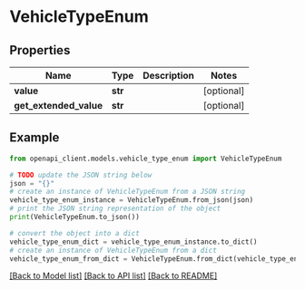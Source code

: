 # VehicleTypeEnum


## Properties

Name | Type | Description | Notes
------------ | ------------- | ------------- | -------------
**value** | **str** |  | [optional] 
**get_extended_value** | **str** |  | [optional] 

## Example

```python
from openapi_client.models.vehicle_type_enum import VehicleTypeEnum

# TODO update the JSON string below
json = "{}"
# create an instance of VehicleTypeEnum from a JSON string
vehicle_type_enum_instance = VehicleTypeEnum.from_json(json)
# print the JSON string representation of the object
print(VehicleTypeEnum.to_json())

# convert the object into a dict
vehicle_type_enum_dict = vehicle_type_enum_instance.to_dict()
# create an instance of VehicleTypeEnum from a dict
vehicle_type_enum_from_dict = VehicleTypeEnum.from_dict(vehicle_type_enum_dict)
```
[[Back to Model list]](../README.md#documentation-for-models) [[Back to API list]](../README.md#documentation-for-api-endpoints) [[Back to README]](../README.md)


